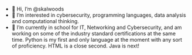 - 👋 Hi, I’m @skalwoods
- 👀 I’m interested in cybersecurity, programming languages, data analysis and computational thinking.
- 🌱 I’m currently in school for IT, Networking and Cybersecurity, and am working on some of the industry standard certifications at the same time. Python is my first and only language at the moment with any sort of proficiency. HTML is a close second. Java is next!


<!---
skalwoods/skalwoods is a ✨ special ✨ repository because its `README.md` (this file) appears on your GitHub profile.
You can click the Preview link to take a look at your changes.
--->
